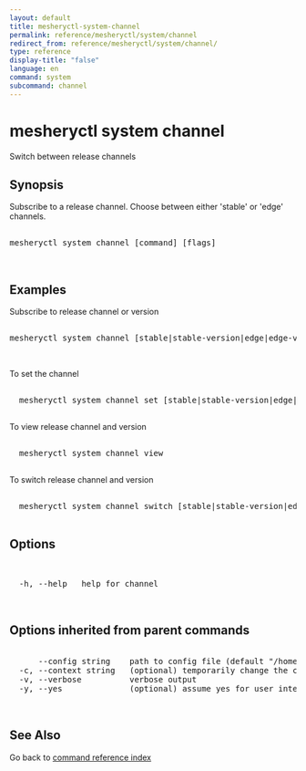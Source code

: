 ```yaml
---
layout: default
title: mesheryctl-system-channel
permalink: reference/mesheryctl/system/channel
redirect_from: reference/mesheryctl/system/channel/
type: reference
display-title: "false"
language: en
command: system
subcommand: channel
---
```


# mesheryctl system channel

Switch between release channels

## Synopsis

Subscribe to a release channel. Choose between either 'stable' or 'edge' channels.

<pre class='codeblock-pre'>
<div class='codeblock'>
mesheryctl system channel [command] [flags]

</div>
</pre> 

## Examples

Subscribe to release channel or version
<pre class='codeblock-pre'>
<div class='codeblock'>
mesheryctl system channel [stable|stable-version|edge|edge-version]  

</div>
</pre> 
To set the channel
<pre class='codeblock-pre'>
<div class='codeblock'>
  mesheryctl system channel set [stable|stable-version|edge|edge-version]
</div>
</pre> 
To view release channel and version
<pre class='codeblock-pre'>
<div class='codeblock'>
  mesheryctl system channel view
</div>
</pre> 
To switch release channel and version
<pre class='codeblock-pre'>
<div class='codeblock'>
  mesheryctl system channel switch [stable|stable-version|edge|edge-version]
</div>
</pre> 
## Options

<pre class='codeblock-pre'>
<div class='codeblock'>
  
  -h, --help   help for channel

</div>
</pre>

## Options inherited from parent commands

<pre class='codeblock-pre'>
<div class='codeblock'>
      --config string    path to config file (default "/home/runner/.meshery/config.yaml")
  -c, --context string   (optional) temporarily change the current context.
  -v, --verbose          verbose output
  -y, --yes              (optional) assume yes for user interactive prompts.

</div>
</pre>

## See Also

Go back to [command reference index](/reference/mesheryctl/) 
